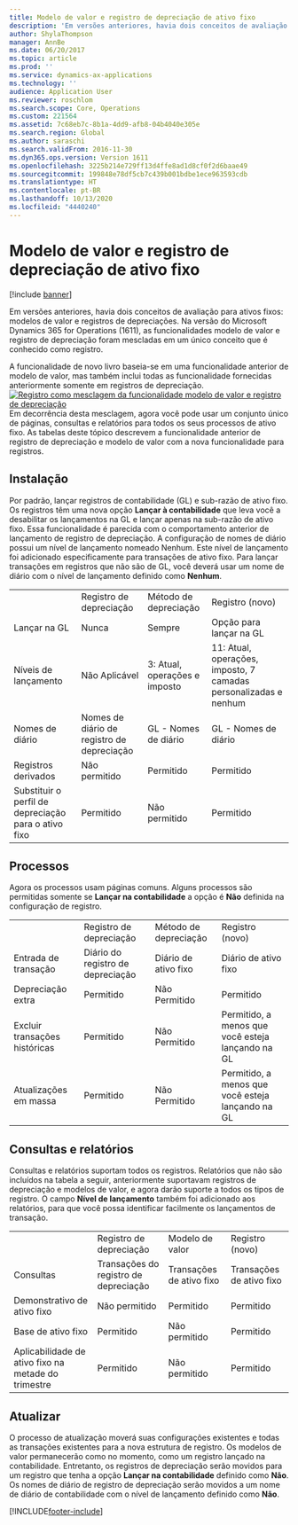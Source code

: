 ```yaml
---
title: Modelo de valor e registro de depreciação de ativo fixo
description: 'Em versões anteriores, havia dois conceitos de avaliação para ativos fixos: modelos de valor e registros de depreciações. Na versão do Microsoft Dynamics 365 for Operations (1611), as funcionalidades modelo de valor e registro de depreciação foram mescladas em um único conceito que é conhecido como registro.'
author: ShylaThompson
manager: AnnBe
ms.date: 06/20/2017
ms.topic: article
ms.prod: ''
ms.service: dynamics-ax-applications
ms.technology: ''
audience: Application User
ms.reviewer: roschlom
ms.search.scope: Core, Operations
ms.custom: 221564
ms.assetid: 7c68eb7c-8b1a-4dd9-afb8-04b4040e305e
ms.search.region: Global
ms.author: saraschi
ms.search.validFrom: 2016-11-30
ms.dyn365.ops.version: Version 1611
ms.openlocfilehash: 3225b214e729ff13d4ffe8ad1d8cf0f2d6baae49
ms.sourcegitcommit: 199848e78df5cb7c439b001bdbe1ece963593cdb
ms.translationtype: HT
ms.contentlocale: pt-BR
ms.lasthandoff: 10/13/2020
ms.locfileid: "4440240"
---
```

# <a name="fixed-asset-value-model-and-depreciation-book-merge"></a>Modelo de valor e registro de depreciação de ativo fixo

[!include [banner](../includes/banner.md)]

Em versões anteriores, havia dois conceitos de avaliação para ativos fixos: modelos de valor e registros de depreciações. Na versão do Microsoft Dynamics 365 for Operations (1611), as funcionalidades modelo de valor e registro de depreciação foram mescladas em um único conceito que é conhecido como registro.

A funcionalidade de novo livro baseia-se em uma funcionalidade anterior de modelo de valor, mas também inclui todas as funcionalidade fornecidas anteriormente somente em registros de depreciação. [![Registro como mesclagem da funcionalidade modelo de valor e registro de depreciação](./media/fixed-assets.png)](./media/fixed-assets.png) Em decorrência desta mesclagem, agora você pode usar um conjunto único de páginas, consultas e relatórios para todos os seus processos de ativo fixo. As tabelas deste tópico descrevem a funcionalidade anterior de registro de depreciação e modelo de valor com a nova funcionalidade para registros.

## <a name="setup"></a>Instalação
Por padrão, lançar registros de contabilidade (GL) e sub-razão de ativo fixo. Os registros têm uma nova opção **Lançar à contabilidade** que leva você a desabilitar os lançamentos na GL e lançar apenas na sub-razão de ativo fixo. Essa funcionalidade é parecida com o comportamento anterior de lançamento de registro de depreciação. A configuração de nomes de diário possui um nível de lançamento nomeado Nenhum. Este nível de lançamento foi adicionado especificamente para transações de ativo fixo. Para lançar transações em registros que não são de GL, você deverá usar um nome de diário com o nível de lançamento definido como **Nenhum**.

|                                                  |                                 |                                 |                                                         |
|--------------------------------------------------|---------------------------------|---------------------------------|---------------------------------------------------------|
|                                                  | Registro de depreciação               | Método de depreciação                     | Registro (novo)                                              |
| Lançar na GL                                   | Nunca                           | Sempre                          | Opção para lançar na GL                                |
| Níveis de lançamento                                   | Não Aplicável                  | 3: Atual, operações e imposto | 11: Atual, operações, imposto, 7 camadas personalizadas e nenhum |
| Nomes de diário                                    | Nomes de diário de registro de depreciação | GL - Nomes de diário              | GL - Nomes de diário                                      |
| Registros derivados                                    | Não permitido                     | Permitido                         | Permitido                                                 |
| Substituir o perfil de depreciação para o ativo fixo | Permitido                         | Não permitido                     | Permitido                                                 |

## <a name="processes"></a>Processos
Agora os processos usam páginas comuns. Alguns processos são permitidas somente se **Lançar na contabilidade** a opção é **Não** definida na configuração de registro.

|                                |                           |                     |                                          |
|--------------------------------|---------------------------|---------------------|------------------------------------------|
|                                | Registro de depreciação         | Método de depreciação         | Registro (novo)                               |
| Entrada de transação              | Diário do registro de depreciação | Diário de ativo fixo | Diário de ativo fixo                      |
| Depreciação extra             | Permitido                   | Não Permitido         | Permitido                                  |
| Excluir transações históricas | Permitido                   | Não Permitido         | Permitido, a menos que você esteja lançando na GL |
| Atualizações em massa                    | Permitido                   | Não Permitido         | Permitido, a menos que você esteja lançando na GL |

## <a name="inquiries-and-reports"></a>Consultas e relatórios
Consultas e relatórios suportam todos os registros. Relatórios que não são incluídos na tabela a seguir, anteriormente suportavam registros de depreciação e modelos de valor, e agora darão suporte a todos os tipos de registro. O campo **Nível de lançamento** também foi adicionado aos relatórios, para que você possa identificar facilmente os lançamentos de transação.

|                                       |                                |                          |                          |
|---------------------------------------|--------------------------------|--------------------------|--------------------------|
|                                       | Registro de depreciação              | Modelo de valor              | Registro (novo)               |
| Consultas                             | Transações do registro de depreciação | Transações de ativo fixo | Transações de ativo fixo |
| Demonstrativo de ativo fixo                 | Não permitido                    | Permitido                  | Permitido                  |
| Base de ativo fixo                     | Permitido                        | Não permitido              | Permitido                  |
| Aplicabilidade de ativo fixo na metade do trimestre | Permitido                        | Não permitido              | Permitido                  |

## <a name="upgrade"></a>Atualizar
O processo de atualização moverá suas configurações existentes e todas as transações existentes para a nova estrutura de registro. Os modelos de valor permanecerão como no momento, como um registro lançado na contabilidade. Entretanto, os registros de depreciação serão movidos para um registro que tenha a opção **Lançar na contabilidade** definido como **Não**. Os nomes de diário de registro de depreciação serão movidos a um nome de diário de contabilidade com o nível de lançamento definido como **Não**.





[!INCLUDE[footer-include](../../includes/footer-banner.md)]